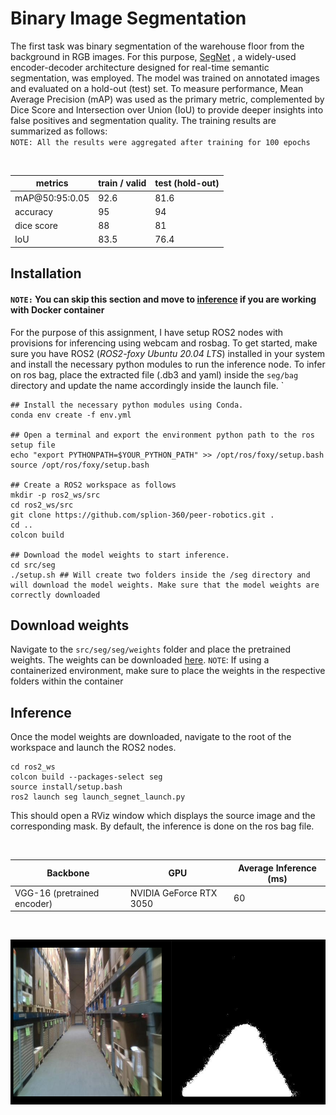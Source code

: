 # Binary Image Segmentation 
The first task was binary segmentation of the warehouse floor from the background in RGB images. For this purpose, [SegNet](https://arxiv.org/abs/1511.00561) , a widely-used encoder-decoder architecture designed for real-time semantic segmentation, was employed. The model was trained on annotated images and evaluated on a hold-out (test) set. To measure performance, Mean Average Precision (mAP) was used as the primary metric, complemented by Dice Score and Intersection over Union (IoU) to provide deeper insights into false positives and segmentation quality. The training results are summarized as follows:
<br>
`NOTE: All the results were aggregated after training for 100 epochs`

<br>

| metrics      | train / valid | test (hold-out) | 
| -------------- | --------------- | ---------------| 
|mAP@50:95:0.05| 92.6 | 81.6| 
|accuracy|95|94|
|dice score|88|81|
|IoU|83.5| 76.4|

## Installation 
#### `NOTE:` You can skip this section and move to [inference](#inference) if you are working with Docker container
For the purpose of this assignment, I have setup ROS2 nodes with provisions for inferencing using webcam and rosbag. To get started, make sure you have ROS2 (*ROS2-foxy Ubuntu 20.04 LTS*) installed in your system and install the necessary python modules to run the inference node. To infer on ros bag, place the extracted file (.db3 and yaml) inside the `seg/bag` directory and update the name accordingly inside the launch file. 
`
<br>

```
## Install the necessary python modules using Conda. 
conda env create -f env.yml

## Open a terminal and export the environment python path to the ros setup file 
echo "export PYTHONPATH=$YOUR_PYTHON_PATH" >> /opt/ros/foxy/setup.bash 
source /opt/ros/foxy/setup.bash

## Create a ROS2 workspace as follows 
mkdir -p ros2_ws/src
cd ros2_ws/src 
git clone https://github.com/splion-360/peer-robotics.git .
cd ..
colcon build 

## Download the model weights to start inference. 
cd src/seg
./setup.sh ## Will create two folders inside the /seg directory and will download the model weights. Make sure that the model weights are correctly downloaded

```

## Download weights 
Navigate to the `src/seg/seg/weights` folder and place the pretrained weights. The weights can be downloaded [here](https://drive.google.com/file/d/1V0Ax7RgARmh00KV3CjMrs1TXdk3zrDib/view?usp=sharing).
`NOTE`: If using a containerized environment, make sure to place the weights in the respective folders within the container
## Inference
Once the model weights are downloaded, navigate to the root of the workspace and launch the ROS2 nodes. 
```
cd ros2_ws
colcon build --packages-select seg
source install/setup.bash
ros2 launch seg launch_segnet_launch.py
```
This should open a RViz window which displays the source image and the corresponding mask. By default, the inference is done on the ros bag file.  

<br>

| Backbone     | GPU | Average Inference (ms)| 
| -------------- | --------------- | ---------------| 
|VGG-16 (pretrained encoder)| NVIDIA GeForce RTX 3050 | 60| 

<br>

![](./assets/segment.png)
